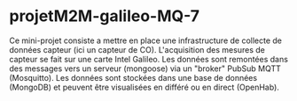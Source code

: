 projetM2M-galileo-MQ-7
======================

Ce mini-projet consiste a mettre en place une infrastructure de collecte de données capteur (ici un capteur de CO). L'acquisition des mesures de capteur se fait sur une carte Intel Galileo. Les données sont remontées dans des messages vers un serveur (mongoose) via un "broker" PubSub MQTT (Mosquitto). Les données sont stockées dans une base de données (MongoDB) et peuvent être visualisées en différé ou en direct (OpenHab). 
